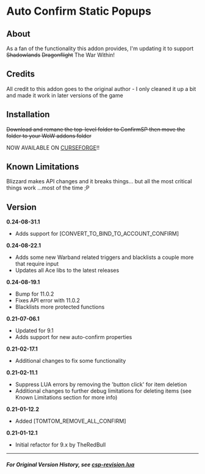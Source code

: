 # Auto Confirm Static Popups
## About
As a fan of the functionality this addon provides, I'm updating it to support ~~Shadowlands~~ ~~Dragonflight~~ The War Within!

## Credits
All credit to this addon goes to the original author - I only cleaned it up a bit and made it work in later versions of the game

## Installation
~~Download and remane the top-level folder to ConfirmSP then move the folder to your WoW addons folder~~

NOW AVAILABLE ON [CURSEFORGE](https://www.curseforge.com/wow/addons/confirm-static-popups)!!

## Known Limitations
Blizzard makes API changes and it breaks things... but all the most critical things work ...most of the time ;P

## Version
**0.24-08-31.1**
- Adds support for [CONVERT_TO_BIND_TO_ACCOUNT_CONFIRM]

**0.24-08-22.1**
- Adds some new Warband related triggers and blacklists a couple more that require input
- Updates all Ace libs to the latest releases

**0.24-08-19.1**
- Bump for 11.0.2
- Fixes API error with 11.0.2
- Blacklists more protected functions

**0.21-07-06.1**
- Updated for 9.1
- Adds support for new auto-confirm properties

**0.21-02-17.1**
- Additional changes to fix some functionality

**0.21-02-11.1**
- Suppress LUA errors by removing the 'button click' for item deletion
- Additional changes to further debug limitations for deleting items (see Known Limitations section for more info)

**0.21-01-12.2**
- Added [TOMTOM_REMOVE_ALL_CONFIRM]

**0.21-01-12.1**
- Initial refactor for 9.x by TheRedBull


---

##### For Original Version History, see [csp-revision.lua](https://github.com/TheRedBull/WOW_Auto-Confirm-Static-Popups/blob/main/csp-revision.lua)
